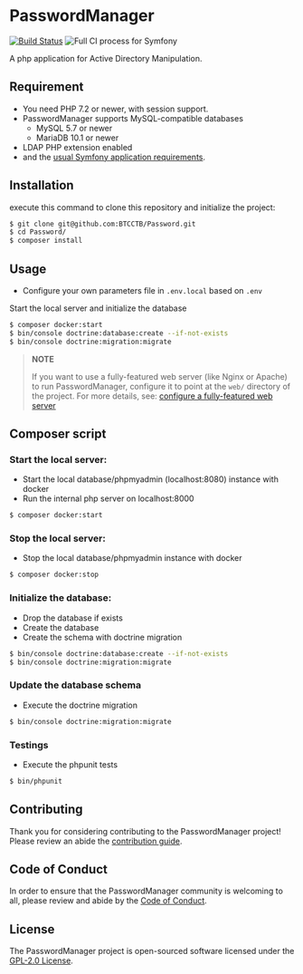 # PasswordManager

[![Build Status](https://travis-ci.org/BTCCTB/Password.svg)](https://travis-ci.org/BTCCTB/Password)
![Full CI process for Symfony](https://github.com/BTCCTB/Password/workflows/Full%20CI%20process%20for%20Symfony/badge.svg)

A php application for Active Directory Manipulation.

## Requirement
* You need PHP 7.2 or newer, with session support.
* PasswordManager supports MySQL-compatible databases
    * MySQL 5.7 or newer
    * MariaDB 10.1 or newer
* LDAP PHP extension enabled
* and the [usual Symfony application requirements][1].

## Installation
execute this command to clone this repository and initialize the project:
```bash
$ git clone git@github.com:BTCCTB/Password.git
$ cd Password/
$ composer install
```

## Usage
* Configure your own parameters file in `.env.local` based on `.env`

Start the local server and initialize the database
```bash 
$ composer docker:start
$ bin/console doctrine:database:create --if-not-exists
$ bin/console doctrine:migration:migrate
```

> **NOTE**
>
> If you want to use a fully-featured web server (like Nginx or Apache) to run
> PasswordManager, configure it to point at the `web/` directory of the project.
> For more details, see:
> [configure a fully-featured web server][2]

## Composer script
### Start the local server:
* Start the local database/phpmyadmin (localhost:8080) instance with docker
* Run the internal php server on localhost:8000
```bash 
$ composer docker:start
```

### Stop the local server:
* Stop the local database/phpmyadmin instance with docker
```bash
$ composer docker:stop
```

### Initialize the database:
* Drop the database if exists
* Create the database
* Create the schema with doctrine migration
```bash
$ bin/console doctrine:database:create --if-not-exists
$ bin/console doctrine:migration:migrate
```

### Update the database schema
* Execute the doctrine migration
```bash
$ bin/console doctrine:migration:migrate
```

### Testings
* Execute the phpunit tests
```bash
$ bin/phpunit
```

## Contributing

Thank you for considering contributing to the PasswordManager project! Please review an abide the [contribution guide](docs/CONTRIBUTING.md).

## Code of Conduct

In order to ensure that the PasswordManager community is welcoming to all, please review and abide by the [Code of Conduct](docs/CODE_OF_CONDUCT.md).

## License

The PasswordManager project is open-sourced software licensed under the [GPL-2.0 License](LICENSE.md).

[1]: https://symfony.com/doc/current/reference/requirements.html
[2]: https://symfony.com/doc/current/cookbook/configuration/web_server_configuration.html